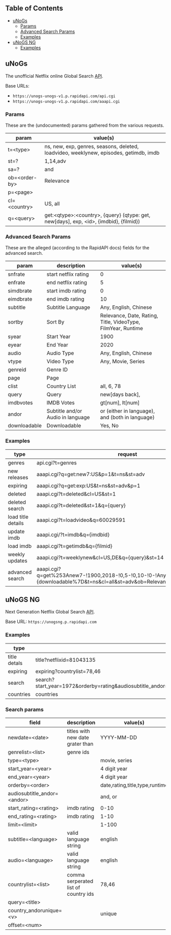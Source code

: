Table of Contents
-----------------

* [uNoGs](#unogs)
    * [Params](#params)
    * [Advanced Search Params](#advanced-search-params)
    * [Examples](#examples)
* [uNoGS NG](#unogs-ng)
    * [Examples](#examples-1)

uNoGs
-----

The unofficial Netflix online Global Search [API](https://rapidapi.com/unogs/api/unogs).

Base URLs:
* `https://unogs-unogs-v1.p.rapidapi.com/api.cgi`
* `https://unogs-unogs-v1.p.rapidapi.com/aaapi.cgi`

### Params

These are the (undocumented) params gathered from the various requests.

| param           | value(s)                                                                                   |
|-----------------|--------------------------------------------------------------------------------------------|
| t=\<type>       | ns, new, exp, genres, seasons, deleted, loadvideo, weeklynew, episodes, getimdb, imdb      |
| st=?            | 1,14,adv                                                                                   |
| sa=?            | and                                                                                        |
| ob=\<order-by>  | Relevance                                                                                  |
| p=\<page>       |                                                                                            |
| cl=\<country>   | US, all                                                                                    |
| q=\<query>      | get:\<qtype>:\<country>, {query} (qtype: get, new[days], exp, \<id>, {imdbid}, {filmid})   |

### Advanced Search Params

These are the alleged (according to the RapidAPI docs) fields for the advanced search.

| param               | description                         | value(s)                                                           |
|---------------------|-------------------------------------|--------------------------------------------------------------------|
| snfrate             | start netflix rating                | 0                                                                  |
| enfrate             | end netflix rating                  | 5                                                                  |
| simdbrate           | start imdb rating                   | 0                                                                  |
| eimdbrate           | end imdb rating                     | 10                                                                 |
| subtitle            | Subtitle Language                   | Any, English, Chinese                                              |
| sortby              | Sort By                             | Relevance, Date, Rating, Title, VideoType, FilmYear, Runtime       |
| syear               | Start Year                          | 1900                                                               |
| eyear               | End Year                            | 2020                                                               |
| audio               | Audio Type                          | Any, English, Chinese                                              |
| vtype               | Video Type                          | Any, Movie, Series                                                 |
| genreid             | Genre ID                            |                                                                    |
| page                | Page                                |                                                                    |
| clist               | Country List                        | all, 6, 78                                                         |
| query               | Query                               | new[days back], <any string>                                       |
| imdbvotes           | IMDB Votes                          | gt[num], lt[num]                                                   |
| andor               | Subtitle and/or Audio in language   | or (either in language), and (both in language)                    |
| downloadable        | Downloadable                        | Yes, No                                                            |

### Examples

| type                | request                                                                                                                                        |                                                               |
|---------------------|------------------------------------------------------------------------------------------------------------------------------------------------|---------------------------------------------------------------|
| genres              | api.cgi?t=genres                                                                                                                               |                                                               |
| new releases        | aaapi.cgi?q=get:new7:US&p=1&t=ns&st=adv                                                                                                        | aaapi.cgi?q=get%3Anew7%3AUS&p=1&t=ns&st=adv                   |
| expiring            | aaapi.cgi?q=get:exp:US&t=ns&st=adv&p=1                                                                                                         | aaapi.cgi?q=get%3Aexp%3AUS&t=ns&st=adv&p=1                    |
| deleted             | aaapi.cgi?t=deleted&cl=US&st=1                                                                                                                 |                                                               |
| deleted search      | aaapi.cgi?t=deleted&st=1&q={query}                                                                                                             |                                                               |
| load title details  | aaapi.cgi?t=loadvideo&q=60029591                                                                                                               |                                                               |
| update imdb         | aaapi.cgi/?t=imdb&q={imdbid}                                                                                                                   | aaapi.cgi/?t=imdb&q=%7Bimdbid%7D                              |
| load imdb           | aaapi.cgi?t=getimdb&q={filmid}                                                                                                                 |                                                               |
| weekly updates      | aaapi.cgi?t=weeklynew&cl=US,DE&q={query}&st=14                                                                                                 | aaapi.cgi?t=weeklynew&cl=US%252CDE&q=%7Bquery%7D&st=14        |
| advanced search     | aaapi.cgi?q=get%253Anew7-!1900,2018-!0,5-!0,10-!0-!Any-!Any-!Any-!gt100-!{downloadable%7D&t=ns&cl=all&st=adv&ob=Relevance&p=1&sa=and           |                                                               |


uNoGS NG
--------

Next Generation Netflix Global Search [API](https://rapidapi.com/unogs/api/unogsng).

Base URL: `https://unogsng.p.rapidapi.com`

### Examples

| type         | request                                                                                                                                                                    |
|--------------|----------------------------------------------------------------------------------------------------------------------------------------------------------------------------|
| title detals | title?netflixid=81043135                                                                                                                                                   |
| expiring     | expiring?countrylist=78,46                                                                                                                                                 |
| search       | search?start_year=1972&orderby=rating&audiosubtitle_andor=and&limit=100&subtitle=english&countrylist=78,46&audio=english&country_andorunique=unique&offset=0&end_year=2019 |
| countries    | countries                                                                                                                                                                  |

### Search params

| field                        | description                             | value(s)                       |
|------------------------------|-----------------------------------------|--------------------------------|
| newdate=\<date>              | titles with new date grater than <date> | YYYY-MM-DD                     |
| genrelist=\<list>            | genre ids                               |                                |
| type=\<type>                 |                                         | movie, series                  |
| start_year=\<year>           |                                         | 4 digit year                   |
| end_year=\<year>             |                                         | 4 digit year                   |
| orderby=\<order>             |                                         | date,rating,title,type,runtime |
| audiosubtitle_andor=\<andor> |                                         | and, or                        |
| start_rating=\<rating>       | imdb rating                             | 0-10                           |
| end_rating=\<rating>         | imdb rating                             | 1-10                           |
| limit=\<limit>               |                                         | 1-100                          |
| subtitle=\<language>         | valid language string                   | english                        |
| audio=\<language>            | valid language string                   | english                        |
| countrylist=\<list>          | comma serperated list of country ids    | 78,46                          |
| query=\<title>               |                                         |                                |
| country_andorunique=\<v>     |                                         | unique                         |
| offset=\<num>                |                                         |                                |
